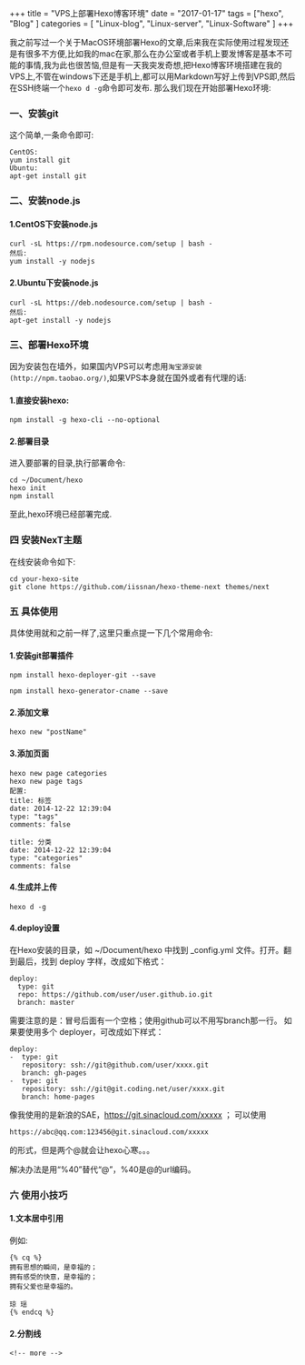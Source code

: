 +++
title = "VPS上部署Hexo博客环境"
date = "2017-01-17"
tags = ["hexo", "Blog" ]
categories = [
	"Linux-blog",
   "Linux-server",
	"Linux-Software"
]
+++

我之前写过一个关于MacOS环境部署Hexo的文章,后来我在实际使用过程发现还是有很多不方便,比如我的mac在家,那么在办公室或者手机上要发博客是基本不可能的事情,我为此也很苦恼,但是有一天我突发奇想,把Hexo博客环境搭建在我的VPS上,不管在windows下还是手机上,都可以用Markdown写好上传到VPS即,然后在SSH终端一个`hexo d -g`命令即可发布.
那么我们现在开始部署Hexo环境:

<!-- more -->

### 一、安装git
这个简单,一条命令即可:
```
CentOS:
yum install git
Ubuntu:
apt-get install git
```
### 二、安装node.js
#### 1.CentOS下安装node.js

```
curl -sL https://rpm.nodesource.com/setup | bash -
然后:
yum install -y nodejs
```
#### 2.Ubuntu下安装node.js

```
curl -sL https://deb.nodesource.com/setup | bash - 
然后: 
apt-get install -y nodejs  
```

### 三、部署Hexo环境
因为安装包在墙外，如果国内VPS可以考虑用`淘宝源安装(http://npm.taobao.org/)`,如果VPS本身就在国外或者有代理的话:
#### 1.直接安装hexo:
```
npm install -g hexo-cli --no-optional
```
#### 2.部署目录
进入要部署的目录,执行部署命令:
```
cd ~/Document/hexo
hexo init
npm install
```
至此,hexo环境已经部署完成.
### 四 安装NexT主题
在线安装命令如下:
```
cd your-hexo-site
git clone https://github.com/iissnan/hexo-theme-next themes/next
```
### 五 具体使用
具体使用就和之前一样了,这里只重点提一下几个常用命令:
#### 1.安装git部署插件
```
npm install hexo-deployer-git --save

npm install hexo-generator-cname --save
```
#### 2.添加文章
```
hexo new "postName"
```
#### 3.添加页面
```
hexo new page categories
hexo new page tags
配置:
title: 标签
date: 2014-12-22 12:39:04
type: "tags"
comments: false

title: 分类
date: 2014-12-22 12:39:04
type: "categories"
comments: false

```
#### 4.生成并上传
```
hexo d -g
```
#### 4.deploy设置
在Hexo安装的目录，如 ~/Document/hexo 中找到 _config.yml 文件。打开。翻到最后，找到 deploy 字样，改成如下格式：
```
deploy: 
  type: git 
  repo: https://github.com/user/user.github.io.git 
  branch: master
  ```
  需要注意的是：冒号后面有一个空格；使用github可以不用写branch那一行。
如果要使用多个 deployer，可改成如下样式：
```
deploy:
-  type: git
   repository: ssh://git@github.com/user/xxxx.git
   branch: gh-pages
-  type: git
   repository: ssh://git@git.coding.net/user/xxxx.git
   branch: home-pages
   ```

像我使用的是新浪的SAE，https://git.sinacloud.com/xxxxx ；
可以使用

```
https://abc@qq.com:123456@git.sinacloud.com/xxxxx 
```

的形式，但是两个@就会让hexo心寒。。。

解决办法是用“%40”替代“@”，%40是@的url编码。

### 六 使用小技巧
#### 1.文本居中引用

例如:
```
{% cq %}
拥有思想的瞬间，是幸福的；
拥有感受的快意，是幸福的；
拥有父爱也是幸福的。

琼 瑶
{% endcq %}

```
#### 2.分割线
```
<!-- more -->
```